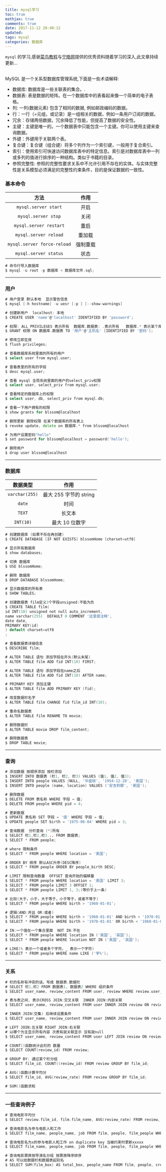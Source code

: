 ```yaml
---
title: mysql学习
toc: true
mathjax: true
comments: true
date: 2017-11-12 20:40:12
updated:
tags: mysql
categories: 数据库
---
```


`mysql` 的学习,感谢[菜鸟教程](http://www.runoob.com/mysql/mysql-tutorial.html)与[宁皓网](https://ninghao.net/package/mysql)提供的优秀资料随着学习的深入,此文章持续更新...

<!-- more -->

<br>
MySQL 是一个关系型数据库管理系统,下面是一些术语解释:

-   数据库: 数据库是一些关联表的集合。.
-   数据表: 表是数据的矩阵。在一个数据库中的表看起来像一个简单的电子表格。
-   列: 一列(数据元素) 包含了相同的数据, 例如邮政编码的数据。
-   行：一行（=元组，或记录）是一组相关的数据，例如一条用户订阅的数据。
-   冗余：存储两倍数据，冗余降低了性能，但提高了数据的安全性。
-   主键：主键是唯一的。一个数据表中只能包含一个主键。你可以使用主键来查询数据。
-   外键：外键用于关联两个表。
-   复合键：复合键（组合键）将多个列作为一个索引键，一般用于复合索引。
-   索引：使用索引可快速访问数据库表中的特定信息。索引是对数据库表中一列或多列的值进行排序的一种结构。类似于书籍的目录。
-   参照完整性: 参照的完整性要求关系中不允许引用不存在的实体。与实体完整性是关系模型必须满足的完整性约束条件，目的是保证数据的一致性。

### 基本命令

|            方法             |   作用   |
| :-------------------------: | :------: |
|    `mysql.server start`     |   开启   |
|     `mysql.server stop`     |   关闭   |
|   `mysql.server restart`    |   重启   |
|    `mysql.server reload`    |  重加载  |
| `mysql.server force-reload` | 强制重载 |
|    `mysql.server status`    |   状态   |

```go
# 命令行导入数据库
$ mysql -u root -p 数据库 < 数据库文件.sql;
```

---

### 用户

```go
# 用户登录 默认本地  显示警告信息
$ mysql [-h hostname] -u uesr [-p ] [--show-warnings]

# 创建新用户  localhost: 本地
$ CREATE USER 'name'@'localhost' IDENTIFIED BY 'password';

# 权限: ALL PRIVILEGES 表示所有  数据库.数据表: .表示所有   数据库.* 表示某个库的所有表 主机名:localhost
$ GRANT 权限 ON 数据库.数据表 TO '用户'@'主机名' [IDENTIFIED BY '密码'];

# 修改立即生效
$ flush privileges;

# 查看数据库系统里面的所有的用户
$ select user from mysql.user;

# 查看表里的所有的字段
$ desc mysql.user;

# 查看 mysql 全局系统里面的用户的select_priv权限
$ select user, select_priv from mysql.user;

# 查看特定的数据库上的权限
$ select user, db, select_priv from mysql.db;

# 查看一下用户拥有的权限
$ show grants for blssom@localhost

# 删除更新 删除权限 在某个数据库的所有表上
$ revoke update, delete on 数据库.* from blssom@localhost

# 为用户设置密码"hello"
$ set password for blssom@localhost = password('hello');

# 删除用户
$ drop user blssom@localhost
```

---

### 数据库

|    数据类型    |          作用          |
| :------------: | :--------------------: |
| `varchar(255)` | 最大 255 字节的 string |
|     `date`     |          时间          |
|     `TEXT`     |         长文本         |
|   `INT(10)`    |     最大 10 位数字     |

```go
# 创建数据库 (如果不存在再创建)
$ CREATE DATABASE [IF NOT EXISTS] blssomHome [charset=utf8]

# 显示所有数据库
$ show databases;

# 切换 数据库
$ USE blssomHome;

# 删除 数据库
$ DROP DATABASE blssomHome;

# 显示数据库的所有表
$ SHOW TABLES;

# 创建数据表 film定义3个字段unsigned:不能为负
$ CREATE TABLE film(
id INT(10) unsigned not null auto_increment,
name varchar(255)  DEFAULT 0 COMMENT '这里是注释',
date date,
PRIMARY KEY(id)
) default charset=utf8
;

# 查看数据表详细信息
$ DESCRIBE film;

# ALTER TABLE 语句 添加字段在开头(默认末尾)
$ ALTER TABLE film ADD fid INT(10) FIRST;

# ALTER TABLE 语句 添加字段在name之后
$ ALTER TABLE film ADD fid INT(10) AFTER name;

# PRIMARY KEY 添加主键
$ ALTER TABLE film ADD PRIMARY KEY (fid);

# 改变数据栏名字
$ ALTER TABLE film CHANGE fid film_id INT(10);

# 重命名数据表
$ ALTER TABLE film RENAME TO movie;

# 删除数据栏
$ ALTER TABLE movie DROP film_content;

# 删除数据表
$ DROP TABLE movie;
```

---

### 查询

```go
# 添加数据 按顺序添加 按栏添加
$ INSERT INTO 数据表 (栏1, 栏2, 栏3) VALUES (值1, 值2, 值3);
$ INSERT INTO people VALUES (NULL, '华盛顿', '1954-12-28', '美国');
$ INSERT INTO people (name, location) VALUES ('安吉莉娜', '美国');

# 删除数据
$ DELETE FROM 表名称 WHERE 字段 = 值;
$ DELETE FROM people WHERE pid = 4;

# 更新数据
$ UPDATE 表名称 SET 字段 = '值' WHERE 字段 = 值;
$ UPDATE people SET birth = '1975-06-04' WHERE pid = 3;

# 查询数据  分栏查询 (*)所有
$ SELECT 栏1,栏2,栏3... FROM 数据表;
$ SELECT * FROM people;  

# where 限制条件
$ SELECT * FROM people WHERE location = '美国';

# ORDER BY 排序 默认ASC升序(DESC降序)
$ SELECT * FROM people ORDER BY people_birth DESC;

# LIMIT 限制查询数量  OFFSET 查询开始的偏移量
$ SELECT * FROM people WHERE location = '美国' LIMIT 3;
$ SELECT * FROM people LIMIT 3 OFFSET 1;
$ SELECT * FROM people LIMIT 1, 3;(等价于上一条)

# 比较(大于，小于，大于等于，小于等于，或者不等于)
$ SELECT * FROM people WHERE birth > '1960-01-01';

# 逻辑(AND:并且 OR:或者)
$ SELECT * FROM people WHERE birth > '1960-01-01' AND birth < '1970-01-01';
$ SELECT * FROM people WHERE birth > '1970-01-01' OR birth < '1960-01-01';

# IN:一个值在一个集合里面  NOT IN:不在
$ SELECT * FROM people WHERE location IN ('美国', '英国');
$ SELECT * FROM people WHERE location NOT IN ('美国', '英国');

# LIKE(% 表示一个或者多个字符，_ 表示一个字符)
$ SELECT * FROM people WHERE name LIKE ('李%');
```

---

### 关系

```go
# 栏的名称有冲突的话，写成 数据表.数据栏
# SELECT 栏1,栏2 FROM 数据表1, 数据表2 WHERE 组织条件
$ SELECT user_name, review_content FROM user, review WHERE review.user_id = user.user_id;

# 表与表之间, 表示CROSS JOIN:交叉关联  INNER JOIN:内部关联
$ SELECT user_name, review_content FROM user INNER JOIN review ON review.user_id = user.user_id;

# INNER JOIN(交集) 后继续设置条件
$ SELECT user_name, review_content FROM user INNER JOIN review ON review.user_id = user.user_id WHERE user.user_id = 1;

# LEFT JOIN:左关联 RIGHT JOIN:右关联
# 以哪个为主显示所有内容 次表有就关联显示 没有就null
$ SELECT user_name, review_content FROM user LEFT JOIN review ON review.user_id = user.user_id;

# COUNT()函数统计此栏的 数量
$ SELECT COUNT(review_id) FROM review;

# GROUP BY: 通过某个栏分组
$ SELECT film_id, COUNT((review_id) FROM review GROUP BY film_id;

# AVG()函数计算平均分
$ SELECT film_id, AVG(review_rate) FROM review GROUP BY film_id;

# SUM()函数求和
```

---

### 一些查询例子

```go
# 查询电影平均分
$ SELECT review.film_id, film.film_name, AVG(review_rate) FROM review, film WHERE review.film_id = film.film_id GROUP BY review.film_id;

# 查询电影名与参与电影人和工作
$ SELECT film_name, people_name, job FROM film, people, film_people WHERE film_people.film_id = film.film_id AND film_people.people_id = people.people_id;

# 查询电影名为x的参与电影人和工作 on duplicate key 当被约束时更新xxxxx
$ SELECT film_name, people_name, job FROM film, people, film_people WHERE film_people.film_id = film.film_id AND film_people.people_id = people.people_id AND film_name = 'x' on duplicate key update xxxxxx;

# 查询电影票房按导演名分组 按票房降序排序
# AS 可以给数据栏和数据表起别名
$ SELECT SUM(film_box) AS total_box, people_name FROM film, people, crew WHERE crew.film_id = film.film_id AND crew.people_id = people.people_id AND crew_job = '导演' GROUP BY people_name ORDER BY total_box DESC;
```
